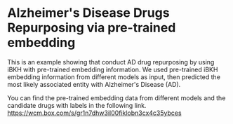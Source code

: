 # Alzheimer's Disease Drugs Repurposing via pre-trained embedding

This is an example showing that conduct AD drug repurposing by using iBKH with pre-trained embedding information. We used pre-trained iBKH embedding information from different models as input, then predicted the most likely associated entity with Alzheimer's Disease (AD).

You can find the pre-trained embedding data from different models and the candidate drugs with labels in the following link. 
https://wcm.box.com/s/gr1n7dhw3il00fiklobn3cx4c35ybces
